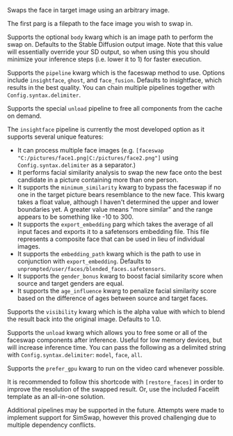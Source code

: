 Swaps the face in target image using an arbitrary image.

The first parg is a filepath to the face image you wish to swap in.

Supports the optional `body` kwarg which is an image path to perform the swap on. Defaults to the Stable Diffusion output image. Note that this value will essentially override your SD output, so when using this you should minimize your inference steps (i.e. lower it to 1) for faster execution.

Supports the `pipeline` kwarg which is the faceswap method to use. Options include `insightface`, `ghost`, and `face_fusion`. Defaults to insightface, which results in the best quality. You can chain multiple pipelines together with `Config.syntax.delimiter`.

Supports the special `unload` pipeline to free all components from the cache on demand.

The `insightface` pipeline is currently the most developed option as it supports several unique features:

- It can process multiple face images (e.g. `[faceswap "C:/pictures/face1.png|C:/pictures/face2.png"]` using `Config.syntax.delimiter` as a separator.)
- It performs facial similarity analysis to swap the new face onto the best candidate in a picture containing more than one person.
- It supports the `minimum_similarity` kwarg to bypass the faceswap if no one in the target picture bears resemblance to the new face. This kwarg takes a float value, although I haven't determined the upper and lower boundaries yet. A greater value means "more similar" and the range appears to be something like -10 to 300.
- It supports the `export_embedding` parg which takes the average of all input faces and exports it to a safetensors embedding file. This file represents a composite face that can be used in lieu of individual images.
- It supports the `embedding_path` kwarg which is the path to use in conjunction with `export_embedding`. Defaults to `unprompted/user/faces/blended_faces.safetensors`.
- It supports the `gender_bonus` kwarg to boost facial similarity score when source and target genders are equal.
- It supports the `age_influence` kwarg to penalize facial similarity score based on the difference of ages between source and target faces.

Supports the `visibility` kwarg which is the alpha value with which to blend the result back into the original image. Defaults to 1.0.

Supports the `unload` kwarg which allows you to free some or all of the faceswap components after inference. Useful for low memory devices, but will increase inference time. You can pass the following as a delimited string with `Config.syntax.delimiter`: `model`, `face`, `all`.

Supports the `prefer_gpu` kwarg to run on the video card whenever possible.

It is recommended to follow this shortcode with `[restore_faces]` in order to improve the resolution of the swapped result. Or, use the included Facelift template as an all-in-one solution.

Additional pipelines may be supported in the future. Attempts were made to implement support for SimSwap, however this proved challenging due to multiple dependency conflicts.